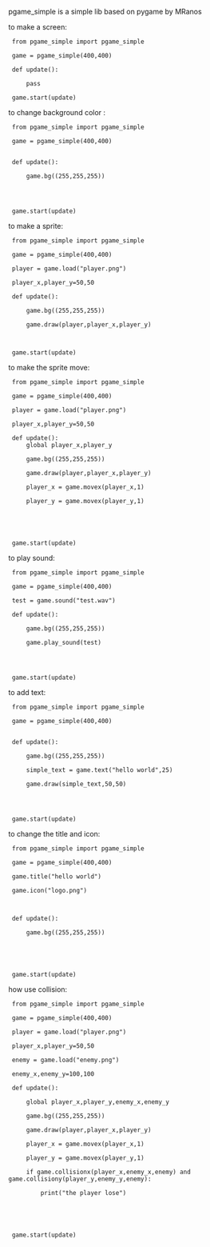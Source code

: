pgame_simple is a simple lib based on pygame
by MRanos





to make a screen:

     from pgame_simple import pgame_simple

     game = pgame_simple(400,400)

     def update():

         pass
	 
     game.start(update)





to change background color :

     from pgame_simple import pgame_simple

     game = pgame_simple(400,400)


     def update():
     
	     game.bg((255,255,255))
	 
	 
	 

     game.start(update)






to make a sprite:

     from pgame_simple import pgame_simple

     game = pgame_simple(400,400)

     player = game.load("player.png")

     player_x,player_y=50,50

     def update():
     
	     game.bg((255,255,255))
	 
	     game.draw(player,player_x,player_y)
	 
	 

     game.start(update)





to make the sprite move:

     from pgame_simple import pgame_simple

     game = pgame_simple(400,400)

     player = game.load("player.png")

     player_x,player_y=50,50

     def update():
         global player_x,player_y
	 
	     game.bg((255,255,255))
	 
	     game.draw(player,player_x,player_y)
	 
	     player_x = game.movex(player_x,1)
	 
	     player_y = game.movex(player_y,1)
	 
	 
	 
	 

     game.start(update)





to play sound:


     from pgame_simple import pgame_simple

     game = pgame_simple(400,400)

     test = game.sound("test.wav")

     def update():

	     game.bg((255,255,255))
	 
	     game.play_sound(test)
	 
	 
	 

     game.start(update)


to add text:

     from pgame_simple import pgame_simple

     game = pgame_simple(400,400)


     def update():

	     game.bg((255,255,255))
	 
	     simple_text = game.text("hello world",25)
	 
	     game.draw(simple_text,50,50)
	 
	 
	 

     game.start(update)





to change the title and icon:



     from pgame_simple import pgame_simple

     game = pgame_simple(400,400)

     game.title("hello world")

     game.icon("logo.png")



     def update():

	     game.bg((255,255,255))
	 
	 
	 
	 

     game.start(update)






how use collision:



     from pgame_simple import pgame_simple

     game = pgame_simple(400,400)

     player = game.load("player.png")

     player_x,player_y=50,50

     enemy = game.load("enemy.png")

     enemy_x,enemy_y=100,100

     def update():

         global player_x,player_y,enemy_x,enemy_y
	 
	     game.bg((255,255,255))
	 
	     game.draw(player,player_x,player_y)
	 
	     player_x = game.movex(player_x,1)
	 
	     player_y = game.movex(player_y,1)
	 
	     if game.collisionx(player_x,enemy_x,enemy) and game.collisiony(player_y,enemy_y,enemy):
	 
	         print("the player lose")
	 
	 
	 
	 

     game.start(update)
